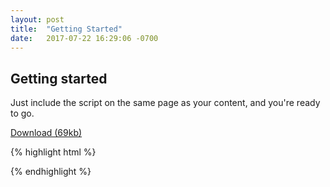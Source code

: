 ```yaml
---
layout: post
title:  "Getting Started"
date:   2017-07-22 16:29:06 -0700
---
```


## Getting started

Just include the script on the same page as your content, and you're ready to go.

<a class="btn" href="#" class="btn">Download (69kb)</a>


{% highlight html %}

<html>
  <div class="content">
    <!-- The whole content of your book -->
  </div>

  <script src="./bindery.js"></script>
  <script>
    let binder = new Bindery({
      source: ".content",
      rules: [
        Bindery.BreakBefore({ selector: "h2" }),
        Bindery.RunningHeader({ selector: "h2" }),
        Bindery.PageNumber(),
      ],
    });

    binder.makeBook();
  </script>
</html>

{% endhighlight %}
